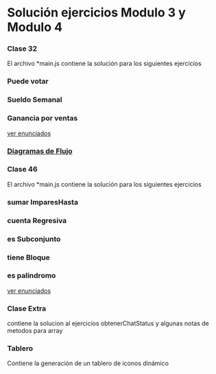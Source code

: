 # Solución ejercicios Modulo 3 y Modulo 4

### Clase 32

El archivo \*main.js contiene la solución para los siguientes ejercicios

### Puede votar

### Sueldo Semanal

### Ganancia por ventas

[ver enunciados](https://github.com/Ada-IT/ejercicios-frontend/blob/master/modulo-3/ejercicios/32-estructuras-de-control-if.md)

### [Diagramas de Flujo](https://drive.google.com/file/d/1CZxBNGxNtiitDZJz9yEcpDomtwW2MBpF/view?usp=sharing)

### Clase 46

El archivo \*main.js contiene la solución para los siguientes ejercicios

### sumar ImparesHasta

### cuenta Regresiva

### es Subconjunto

### tiene Bloque

### es palindromo

[ver enunciados](https://github.com/Ada-IT/ejercicios-frontend/blob/master/modulo-4/43-bucles.md)

### Clase Extra

contiene la solucion al ejercicios obtenerChatStatus y algunas notas de metodos para array

### Tablero

Contiene la generación de un tablero de iconos dinámico
